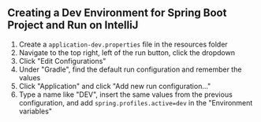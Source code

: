 ## Creating a Dev Environment for Spring Boot Project and Run on IntelliJ

1. Create a `application-dev.properties` file in the resources folder
2. Navigate to the top right, left of the run button, click the dropdown
3. Click "Edit Configurations"
4. Under "Gradle", find the default run configuration and remember the values
5. Click "Application" and click "Add new run configuration..."
6. Type a name like "DEV", insert the same values from the previous configuration, and add `spring.profiles.active=dev` in the "Environment variables" 
